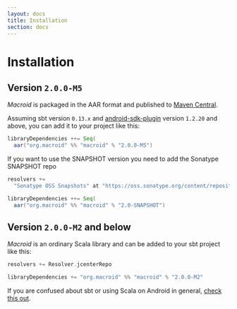 ```yaml
---
layout: docs
title: Installation
section: docs
---
```


# Installation

## Version `2.0.0-M5`

*Macroid* is packaged in the AAR format and published to [Maven Central](http://central.maven.org/maven2/org/macroid/macroid_2.11/2.0.0-M5/).

Assuming sbt version `0.13.x` and [android-sdk-plugin](https://github.com/pfn/android-sdk-plugin) 
version `1.2.20` and above, you can add it to your project like this:

```scala
libraryDependencies ++= Seq(
  aar("org.macroid" %% "macroid" % "2.0.0-M5")
```

If you want to use the SNAPSHOT version you need to add the Sonatype SNAPSHOT repo

```scala
resolvers +=
  "Sonatype OSS Snapshots" at "https://oss.sonatype.org/content/repositories/snapshots"

libraryDependencies ++= Seq(
  aar("org.macroid" %% "macroid" % "2.0-SNAPSHOT")
```

## Version `2.0.0-M2` and below

*Macroid* is an ordinary Scala library and can be added to your sbt project like this:

```scala
resolvers += Resolver.jcenterRepo

libraryDependencies += "org.macroid" %% "macroid" % "2.0.0-M2"
```

If you are confused about sbt or using Scala on Android in general, [check this out](installation/ScalaOnAndroid.html).
